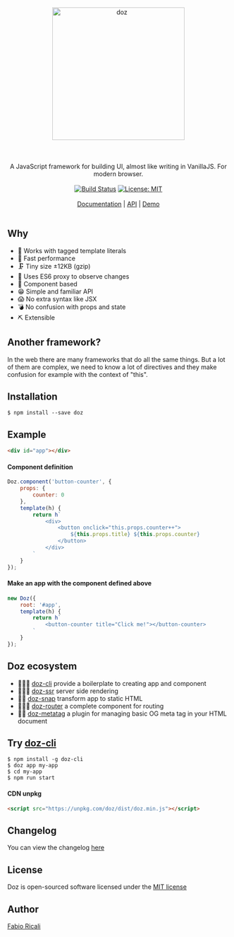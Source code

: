 <div align="center">
<br/><br/>
<img width="300" src="https://raw.githubusercontent.com/dozjs/doz/master/extra/doz.png" title="doz"/>
<br/><br/>
<br/><br/>
A JavaScript framework for building UI, almost like writing in VanillaJS. For modern browser.
<br/><br/>
<a href="https://travis-ci.org/dozjs/doz" target="_blank"><img src="https://travis-ci.org/dozjs/doz.svg?branch=master" title="Build Status"/></a>
<a href="https://opensource.org/licenses/MIT" target="_blank"><img src="https://img.shields.io/badge/License-MIT-yellow.svg" title="License: MIT"/></a>
<br/><br/>
<a href="https://github.com/dozjs/doz/blob/master/documentation/index.md">Documentation</a> | <a href="https://github.com/dozjs/doz/blob/master/documentation/api.md">API</a> | <a href="https://dozjs.github.io/doz/example/">Demo</a>
<br/><br/>
</div>

## Why
- 🎼 Works with tagged template literals
- 🔫 Fast performance
- 🗜 Tiny size ±12KB (gzip)
- 📡 Uses ES6 proxy to observe changes
- 🎳 Component based
- 😁 Simple and familiar API
- 😱‍ No extra syntax like JSX
- 💣 No confusion with props and state
- ⛏ Extensible

## Another framework?
In the web there are many frameworks that do all the same things. But a lot of them are complex, we need to know a lot of directives and they make confusion for example with the context of "this".

## Installation
```
$ npm install --save doz
```

## Example

```html
<div id="app"></div>
```

#### Component definition

```javascript
Doz.component('button-counter', {
    props: {
        counter: 0
    },
    template(h) {
        return h`
            <div>
                <button onclick="this.props.counter++">
                    ${this.props.title} ${this.props.counter}
                </button>
            </div>
        `
    }
});
```

#### Make an app with the component defined above

```javascript
new Doz({
    root: '#app',
    template(h) {
        return h`
            <button-counter title="Click me!"></button-counter>
        `
    }
});
```

## Doz ecosystem
- 👨🏻‍💻 [doz-cli](https://github.com/dozjs/doz-cli) provide a boilerplate to creating app and component
- 👨🏼‍🎨 [doz-ssr](https://github.com/dozjs/doz-ssr) server side rendering
- 🤳🏼 [doz-snap](https://github.com/dozjs/doz-snap) transform app to static HTML
- 👩🏼‍🚀 [doz-router](https://github.com/dozjs-cmp/doz-router) a complete component for routing
- ✍🏼 [doz-metatag](https://github.com/dozjs/doz-metatag) a plugin for managing basic OG meta tag in your HTML document

## Try [doz-cli](https://github.com/dozjs/doz-cli)
```
$ npm install -g doz-cli
$ doz app my-app
$ cd my-app
$ npm run start
```

#### CDN unpkg
```html
<script src="https://unpkg.com/doz/dist/doz.min.js"></script>
```

## Changelog
You can view the changelog <a target="_blank" href="https://github.com/dozjs/doz/blob/master/CHANGELOG.md">here</a>

## License
Doz is open-sourced software licensed under the <a target="_blank" href="http://opensource.org/licenses/MIT">MIT license</a>

## Author
<a target="_blank" href="http://rica.li">Fabio Ricali</a>
